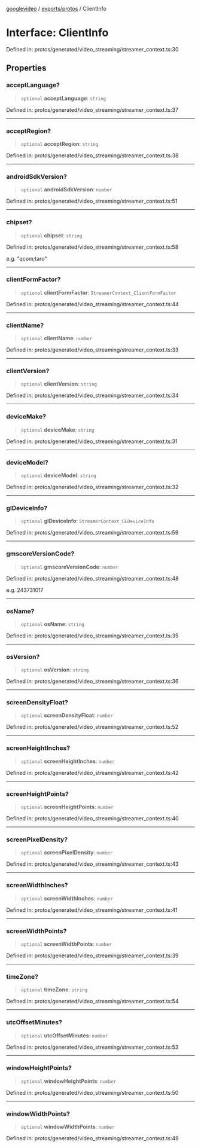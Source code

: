 [googlevideo](../../../README.md) / [exports/protos](../README.md) / ClientInfo

# Interface: ClientInfo

Defined in: protos/generated/video\_streaming/streamer\_context.ts:30

## Properties

### acceptLanguage?

> `optional` **acceptLanguage**: `string`

Defined in: protos/generated/video\_streaming/streamer\_context.ts:37

***

### acceptRegion?

> `optional` **acceptRegion**: `string`

Defined in: protos/generated/video\_streaming/streamer\_context.ts:38

***

### androidSdkVersion?

> `optional` **androidSdkVersion**: `number`

Defined in: protos/generated/video\_streaming/streamer\_context.ts:51

***

### chipset?

> `optional` **chipset**: `string`

Defined in: protos/generated/video\_streaming/streamer\_context.ts:58

e.g. "qcom;taro"

***

### clientFormFactor?

> `optional` **clientFormFactor**: `StreamerContext_ClientFormFactor`

Defined in: protos/generated/video\_streaming/streamer\_context.ts:44

***

### clientName?

> `optional` **clientName**: `number`

Defined in: protos/generated/video\_streaming/streamer\_context.ts:33

***

### clientVersion?

> `optional` **clientVersion**: `string`

Defined in: protos/generated/video\_streaming/streamer\_context.ts:34

***

### deviceMake?

> `optional` **deviceMake**: `string`

Defined in: protos/generated/video\_streaming/streamer\_context.ts:31

***

### deviceModel?

> `optional` **deviceModel**: `string`

Defined in: protos/generated/video\_streaming/streamer\_context.ts:32

***

### glDeviceInfo?

> `optional` **glDeviceInfo**: `StreamerContext_GLDeviceInfo`

Defined in: protos/generated/video\_streaming/streamer\_context.ts:59

***

### gmscoreVersionCode?

> `optional` **gmscoreVersionCode**: `number`

Defined in: protos/generated/video\_streaming/streamer\_context.ts:48

e.g. 243731017

***

### osName?

> `optional` **osName**: `string`

Defined in: protos/generated/video\_streaming/streamer\_context.ts:35

***

### osVersion?

> `optional` **osVersion**: `string`

Defined in: protos/generated/video\_streaming/streamer\_context.ts:36

***

### screenDensityFloat?

> `optional` **screenDensityFloat**: `number`

Defined in: protos/generated/video\_streaming/streamer\_context.ts:52

***

### screenHeightInches?

> `optional` **screenHeightInches**: `number`

Defined in: protos/generated/video\_streaming/streamer\_context.ts:42

***

### screenHeightPoints?

> `optional` **screenHeightPoints**: `number`

Defined in: protos/generated/video\_streaming/streamer\_context.ts:40

***

### screenPixelDensity?

> `optional` **screenPixelDensity**: `number`

Defined in: protos/generated/video\_streaming/streamer\_context.ts:43

***

### screenWidthInches?

> `optional` **screenWidthInches**: `number`

Defined in: protos/generated/video\_streaming/streamer\_context.ts:41

***

### screenWidthPoints?

> `optional` **screenWidthPoints**: `number`

Defined in: protos/generated/video\_streaming/streamer\_context.ts:39

***

### timeZone?

> `optional` **timeZone**: `string`

Defined in: protos/generated/video\_streaming/streamer\_context.ts:54

***

### utcOffsetMinutes?

> `optional` **utcOffsetMinutes**: `number`

Defined in: protos/generated/video\_streaming/streamer\_context.ts:53

***

### windowHeightPoints?

> `optional` **windowHeightPoints**: `number`

Defined in: protos/generated/video\_streaming/streamer\_context.ts:50

***

### windowWidthPoints?

> `optional` **windowWidthPoints**: `number`

Defined in: protos/generated/video\_streaming/streamer\_context.ts:49
